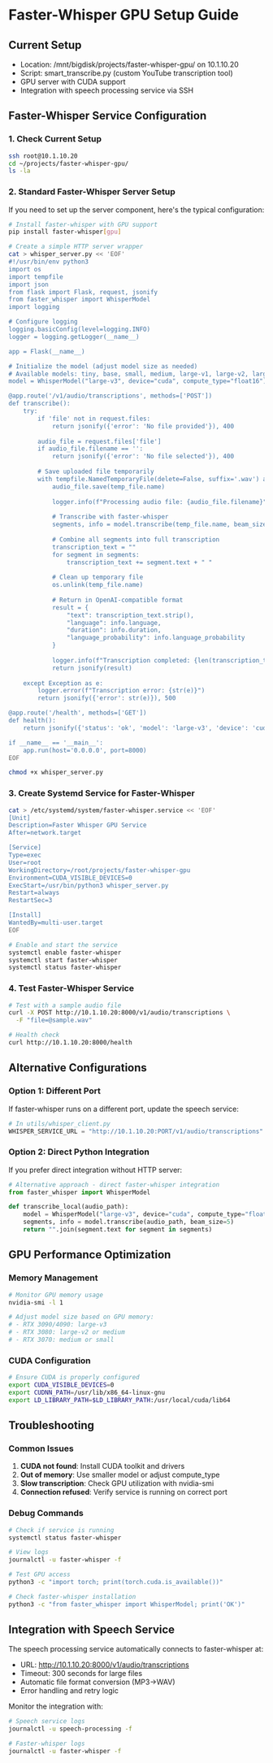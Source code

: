 # Faster-Whisper GPU Setup Guide

## Current Setup
- Location: /mnt/bigdisk/projects/faster-whisper-gpu/ on 10.1.10.20
- Script: smart_transcribe.py (custom YouTube transcription tool)
- GPU server with CUDA support
- Integration with speech processing service via SSH

## Faster-Whisper Service Configuration

### 1. Check Current Setup
```bash
ssh root@10.1.10.20
cd ~/projects/faster-whisper-gpu/
ls -la
```

### 2. Standard Faster-Whisper Server Setup
If you need to set up the server component, here's the typical configuration:

```bash
# Install faster-whisper with GPU support
pip install faster-whisper[gpu]

# Create a simple HTTP server wrapper
cat > whisper_server.py << 'EOF'
#!/usr/bin/env python3
import os
import tempfile
import json
from flask import Flask, request, jsonify
from faster_whisper import WhisperModel
import logging

# Configure logging
logging.basicConfig(level=logging.INFO)
logger = logging.getLogger(__name__)

app = Flask(__name__)

# Initialize the model (adjust model size as needed)
# Available models: tiny, base, small, medium, large-v1, large-v2, large-v3
model = WhisperModel("large-v3", device="cuda", compute_type="float16")

@app.route('/v1/audio/transcriptions', methods=['POST'])
def transcribe():
    try:
        if 'file' not in request.files:
            return jsonify({'error': 'No file provided'}), 400
        
        audio_file = request.files['file']
        if audio_file.filename == '':
            return jsonify({'error': 'No file selected'}), 400
        
        # Save uploaded file temporarily
        with tempfile.NamedTemporaryFile(delete=False, suffix='.wav') as temp_file:
            audio_file.save(temp_file.name)
            
            logger.info(f"Processing audio file: {audio_file.filename}")
            
            # Transcribe with faster-whisper
            segments, info = model.transcribe(temp_file.name, beam_size=5)
            
            # Combine all segments into full transcription
            transcription_text = ""
            for segment in segments:
                transcription_text += segment.text + " "
            
            # Clean up temporary file
            os.unlink(temp_file.name)
            
            # Return in OpenAI-compatible format
            result = {
                "text": transcription_text.strip(),
                "language": info.language,
                "duration": info.duration,
                "language_probability": info.language_probability
            }
            
            logger.info(f"Transcription completed: {len(transcription_text)} characters")
            return jsonify(result)
            
    except Exception as e:
        logger.error(f"Transcription error: {str(e)}")
        return jsonify({'error': str(e)}), 500

@app.route('/health', methods=['GET'])
def health():
    return jsonify({'status': 'ok', 'model': 'large-v3', 'device': 'cuda'})

if __name__ == '__main__':
    app.run(host='0.0.0.0', port=8000)
EOF

chmod +x whisper_server.py
```

### 3. Create Systemd Service for Faster-Whisper
```bash
cat > /etc/systemd/system/faster-whisper.service << 'EOF'
[Unit]
Description=Faster Whisper GPU Service
After=network.target

[Service]
Type=exec
User=root
WorkingDirectory=/root/projects/faster-whisper-gpu
Environment=CUDA_VISIBLE_DEVICES=0
ExecStart=/usr/bin/python3 whisper_server.py
Restart=always
RestartSec=3

[Install]
WantedBy=multi-user.target
EOF

# Enable and start the service
systemctl enable faster-whisper
systemctl start faster-whisper
systemctl status faster-whisper
```

### 4. Test Faster-Whisper Service
```bash
# Test with a sample audio file
curl -X POST http://10.1.10.20:8000/v1/audio/transcriptions \
  -F "file=@sample.wav"

# Health check
curl http://10.1.10.20:8000/health
```

## Alternative Configurations

### Option 1: Different Port
If faster-whisper runs on a different port, update the speech service:
```python
# In utils/whisper_client.py
WHISPER_SERVICE_URL = "http://10.1.10.20:PORT/v1/audio/transcriptions"
```

### Option 2: Direct Python Integration
If you prefer direct integration without HTTP server:
```python
# Alternative approach - direct faster-whisper integration
from faster_whisper import WhisperModel

def transcribe_local(audio_path):
    model = WhisperModel("large-v3", device="cuda", compute_type="float16")
    segments, info = model.transcribe(audio_path, beam_size=5)
    return "".join(segment.text for segment in segments)
```

## GPU Performance Optimization

### Memory Management
```bash
# Monitor GPU memory usage
nvidia-smi -l 1

# Adjust model size based on GPU memory:
# - RTX 3090/4090: large-v3
# - RTX 3080: large-v2 or medium
# - RTX 3070: medium or small
```

### CUDA Configuration
```bash
# Ensure CUDA is properly configured
export CUDA_VISIBLE_DEVICES=0
export CUDNN_PATH=/usr/lib/x86_64-linux-gnu
export LD_LIBRARY_PATH=$LD_LIBRARY_PATH:/usr/local/cuda/lib64
```

## Troubleshooting

### Common Issues
1. **CUDA not found**: Install CUDA toolkit and drivers
2. **Out of memory**: Use smaller model or adjust compute_type
3. **Slow transcription**: Check GPU utilization with nvidia-smi
4. **Connection refused**: Verify service is running on correct port

### Debug Commands
```bash
# Check if service is running
systemctl status faster-whisper

# View logs
journalctl -u faster-whisper -f

# Test GPU access
python3 -c "import torch; print(torch.cuda.is_available())"

# Check faster-whisper installation
python3 -c "from faster_whisper import WhisperModel; print('OK')"
```

## Integration with Speech Service

The speech processing service automatically connects to faster-whisper at:
- URL: http://10.1.10.20:8000/v1/audio/transcriptions
- Timeout: 300 seconds for large files
- Automatic file format conversion (MP3→WAV)
- Error handling and retry logic

Monitor the integration with:
```bash
# Speech service logs
journalctl -u speech-processing -f

# Faster-whisper logs
journalctl -u faster-whisper -f
```